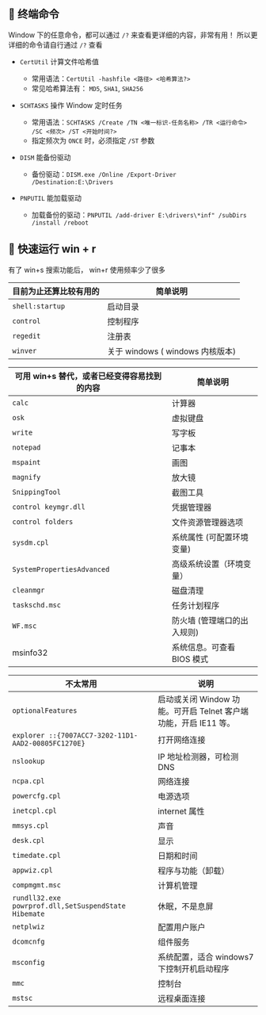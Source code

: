 ## 🍕 终端命令

Window 下的任意命令，都可以通过 `/?` 来查看更详细的内容，非常有用！
所以更详细的命令请自行通过 `/?` 查看

- `CertUtil` 计算文件哈希值
    - 常用语法：`CertUtil -hashfile <路径> <哈希算法?>`
    - 常见哈希算法有： `MD5`, `SHA1`, `SHA256`

- `SCHTASKS` 操作 Window 定时任务
    - 常用语法：`SCHTASKS /Create /TN <唯一标识-任务名称> /TR <运行命令> /SC <频次> /ST <开始时间?>`
    - 指定频次为 `ONCE` 时，必须指定 `/ST` 参数

- `DISM` 能备份驱动
    - 备份驱动：`DISM.exe /Online /Export-Driver /Destination:E:\Drivers`

- `PNPUTIL` 能加载驱动
    - 加载备份的驱动：`PNPUTIL /add-driver E:\drivers\*inf" /subDirs /install /reboot`

## 🍕 快速运行 win + r

有了 win+s 搜索功能后， win+r 使用频率少了很多

| 目前为止还算比较有用的 | 简单说明                         |
|------------------------|-------------------------------|
| `shell:startup`        | 启动目录                         |
| `control`              | 控制程序                         |
| `regedit`              | 注册表                           |
| `winver`               | 关于 windows ( windows 内核版本) |


| 可用 win+s 替代，或者已经变得容易找到的内容 | 简单说明                    |
|--------------------------------------------|---------------------------|
| `calc`                                     | 计算器                      |
| `osk`                                      | 虚拟键盘                    |
| `write`                                    | 写字板                      |
| `notepad`                                  | 记事本                      |
| `mspaint`                                  | 画图                        |
| `magnify`                                  | 放大镜                      |
| `SnippingTool `                            | 截图工具                    |
| `control keymgr.dll`                       | 凭据管理器                  |
| `control folders`                          | 文件资源管理器选项          |
| `sysdm.cpl`                                | 系统属性 (可配置环境变量)   |
| `SystemPropertiesAdvanced`                 | 高级系统设置（环境变量）      |
| `cleanmgr`                                 | 磁盘清理                    |
| `taskschd.msc`                             | 任务计划程序                |
| `WF.msc`                                   | 防火墙 (管理端口的出入规则) |
| msinfo32                                   | 系统信息。可查看 BIOS 模式   |

| 不太常用                                             | 说明                                                          |
|------------------------------------------------------|-------------------------------------------------------------|
| `optionalFeatures`                                   | 启动或关闭 Window 功能。可开启 Telnet 客户端功能，开启 IE11 等。 |
| `explorer ::{7007ACC7-3202-11D1-AAD2-00805FC1270E}`  | 打开网络连接                                                  |
| `nslookup`                                           | IP 地址检测器，可检测 DNS                                      |
| `ncpa.cpl`                                           | 网络连接                                                      |
| `powercfg.cpl`                                       | 电源选项                                                      |
| `inetcpl.cpl`                                        | internet 属性                                                 |
| `mmsys.cpl`                                          | 声音                                                          |
| `desk.cpl`                                           | 显示                                                          |
| `timedate.cpl`                                       | 日期和时间                                                    |
| `appwiz.cpl`                                         | 程序与功能（卸载）                                              |
| `compmgmt.msc`                                       | 计算机管理                                                    |
| `rundll32.exe powrprof.dll,SetSuspendState Hibemate` | 休眠，不是息屏                                                 |
| `netplwiz`                                           | 配置用户账户                                                  |
| `dcomcnfg`                                           | 组件服务                                                      |
| `msconfig`                                           | 系统配置，适合 windows7 下控制开机启动程序                     |
| `mmc`                                                | 控制台                                                        |
| `mstsc`                                              | 远程桌面连接                                                  |

